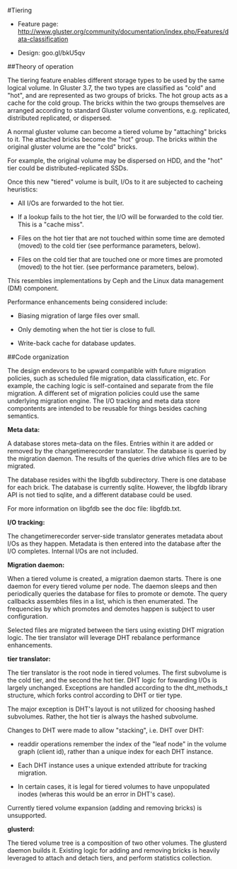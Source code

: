 #Tiering

* Feature page:
http://www.gluster.org/community/documentation/index.php/Features/data-classification

* Design: goo.gl/bkU5qv

##Theory of operation

The tiering feature enables different storage types to be used by the same
logical volume. In Gluster 3.7, the two types are classified as "cold" and
"hot", and are represented as two groups of bricks. The hot group acts as
a cache for the cold group. The bricks within the two groups themselves are
arranged according to standard Gluster volume conventions, e.g. replicated,
distributed replicated, or dispersed.

A normal gluster volume can become a tiered volume by "attaching" bricks
to it. The attached bricks become the "hot" group. The bricks within the
original gluster volume are the "cold" bricks.

For example, the original volume may be dispersed on HDD, and the "hot"
tier could be distributed-replicated SSDs.

Once this new "tiered" volume is built, I/Os to it are subjected to cacheing
heuristics:

* All I/Os are forwarded to the hot tier.

* If a lookup fails to the hot tier, the I/O will be forwarded to the cold
tier. This is a "cache miss".

* Files on the hot tier that are not touched within some time are demoted
(moved) to the cold tier (see performance parameters, below).

* Files on the cold tier that are touched one or more times are promoted
(moved) to the hot tier. (see performance parameters, below).

This resembles implementations by Ceph and the Linux data management (DM)
component.

Performance enhancements being considered include:

* Biasing migration of large files over small.

* Only demoting when the hot tier is close to full.

* Write-back cache for database updates.

##Code organization

The design endevors to be upward compatible with future migration policies,
such as scheduled file migration, data classification, etc. For example,
the caching logic is self-contained and separate from the file migration. A
different set of migration policies could use the same underlying migration
engine. The I/O tracking and meta data store compontents are intended to be
reusable for things besides caching semantics.

**Meta data:**

A database stores meta-data on the files. Entries within it are added or
removed by the changetimerecorder translator. The database is queried by
the migration daemon. The results of the queries drive which files are to
be migrated.

The database resides withi the libgfdb subdirectory. There is one database
for each brick. The database is currently sqlite. However, the libgfdb
library API is not tied to sqlite, and a different database could be used.

For more information on libgfdb see the doc file: libgfdb.txt.

**I/O tracking:**

The changetimerecorder server-side translator generates metadata about I/Os
as they happen. Metadata is then entered into the database after the I/O
completes. Internal I/Os are not included.

**Migration daemon:**

When a tiered volume is created, a migration daemon starts. There is one daemon
for every tiered volume per node. The daemon sleeps and then periodically
queries the database for files to promote or demote. The query callbacks
assembles files in a list, which is then enumerated. The frequencies by
which promotes and demotes happen is subject to user configuration.

Selected files are migrated between the tiers using existing DHT migration
logic. The tier translator will leverage DHT rebalance performance
enhancements.

**tier translator:**

The tier translator is the root node in tiered volumes. The first subvolume
is the cold tier, and the second the hot tier. DHT logic for fowarding I/Os
is largely unchanged. Exceptions are handled according to the dht_methods_t
structure, which forks control according to DHT or tier type.

The major exception is DHT's layout is not utilized for choosing hashed
subvolumes. Rather, the hot tier is always the hashed subvolume.

Changes to DHT were made to allow "stacking", i.e. DHT over DHT:

* readdir operations remember the index of the "leaf node" in the volume graph
(client id), rather than a unique index for each DHT instance.

* Each DHT instance uses a unique extended attribute for tracking migration.

* In certain cases, it is legal for tiered volumes to have unpopulated inodes
(wheras this would be an error in DHT's case).

Currently tiered volume expansion (adding and removing bricks) is unsupported.

**glusterd:**

The tiered volume tree is a composition of two other volumes. The glusterd
daemon builds it. Existing logic for adding and removing bricks is heavily
leveraged to attach and detach tiers, and perform statistics collection.